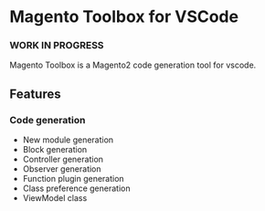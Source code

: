 # Magento Toolbox for VSCode

### WORK IN PROGRESS

Magento Toolbox is a Magento2 code generation tool for vscode.

## Features

### Code generation
- New module generation
- Block generation
- Controller generation
- Observer generation
- Function plugin generation
- Class preference generation
- ViewModel class

